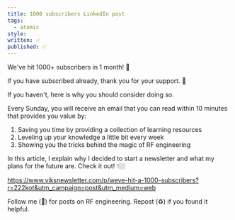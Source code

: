 ```yaml
---
title: 1000 subscribers LinkedIn post
tags:
  - atomic
style: 
written: ✅
published: ✅
---
```

We've hit 1000+ subscribers in 1 month! 🥳

If you have subscribed already, thank you for your support. 🙏

If you haven't, here is why you should consider doing so.

Every Sunday, you will receive an email that you can read within 10 minutes that provides you value by:

1. Saving you time by providing a collection of learning resources
2. Leveling up your knowledge a little bit every week
3. Showing you the tricks behind the magic of RF engineering

In this article, I explain why I decided to start a newsletter and what my plans for the future are. Check it out! 👇🏼

https://www.viksnewsletter.com/p/weve-hit-a-1000-subscribers?r=222kot&utm_campaign=post&utm_medium=web

Follow me (🔔) for posts on RF engineering.
Repost (♻️) if you found it helpful.